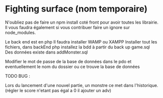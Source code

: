 # Fighting surface (nom temporaire)

N'oubliez pas de faire un npm install coté front pour avoir toutes les librairie. 
Il vous faudra également si vous contribuer faire un ignore sur node_modules.  

Le back end est en php 
Il faudra installer WAMP ou XAMPP
Installer tout les fichiers, dans backEnd php installez la bdd à partir du back up game.sql Des données existe dans addMonster.sql

Modifier le mot de passe de la base de données dans le pdo et eventuellement le nom du dossier ou ce trouve la base de données


TODO BUG :

Lors du lancement d'une nouvel partie, un monstre ce met dans l'historique. (régler le score n'etant pas égal a 0 il ajouter un adv)
